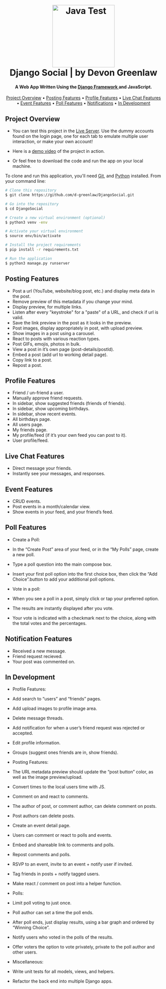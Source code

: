 <h1 align="center">
  <br>
  <img src="https://djangosocial-production.up.railway.app/static/images/logo.png" alt="Java Test" width="200">
  <br>
  Django Social | by Devon Greenlaw
  <br>
</h1>

<h4 align="center">A Web App Written Using the <a href="https://www.djangoproject.com/" target="_blank">Django Framework </a> and JavaScript.</h4>

<p align="center">
  <a href="#project-overview">Project Overview</a> •
  <a href="#posting-features">Posting Features</a> •
  <a href="#profile-features">Profile Features</a> •
  <a href="#live-chat-features">Live Chat Features</a> •
  <a href="#event-features">Event Features</a> •
  <a href="#poll-features">Poll Features</a> •
  <a href="#notification-features">Notifications</a> •
  <a href="#in-development">In Development</a>
</p>

## Project Overview

* You can test this project in the [Live Server](bit.ly/django-social-live). Use the dummy accounts found on the login page, one for each tab to emulate multiple user interaction, or make your own account!

* Here is a [demo video](bit.ly/django-social-demo-video) of the project in action.

* Or feel free to download the code and run the app on your local machine.

To clone and run this application, you'll need [Git](https://git-scm.com), and [Python](https://www.python.org/downloads/) installed. From your command line:

```bash
# Clone this repository
$ git clone https://github.com/d-greenlaw/DjangoSocial.git

# Go into the repository
$ cd DjangoSocial

# Create a new virtual environment (optional)
$ python3 venv -env

# Activate your virtual environment
$ source env/bin/activate

# Install the project requirements
$ pip install -r requirements.txt

# Run the application
$ python3 manage.py runserver
```

## Posting Features
* Post a url (YouTube, website/blog post, etc.) and display meta data in the post.
* Remove preview of this metadata if you change your mind.
* Display preview, for multiple links.
* Listen after every "keystroke" for a "paste" of a URL, and check if url is valid.
* Save the link preview in the post as it looks in the preview.
* Post images, display appropriately in post, with upload preview.
* Show images in a post using a carousel.
* React to posts with various reaction types.
* Post GIFs, emojis, photos in bulk.
* View a post in it’s own page (post-details/postId).
* Embed a post (add url to working detail page).
* Copy link to a post.
* Repost a post.

## Profile Features

* Friend / un-friend a user.
* Manually approve friend requests.
* In sidebar, show suggested friends (friends of friends).
* In sidebar, show upcoming birthdays.
* In sidebar, show recent events.
* All birthdays page.
* All users page.
* My friends page.
* My profile/feed (if it’s your own feed you can post to it).
* User profile/feed.

## Live Chat Features

* Direct message your friends.
* Instantly see your messages, and responses.

## Event Features

* CRUD events.
* Post events in a month/calendar view.
* Show events in your feed, and your friend’s feed.

## Poll Features

* Create a Poll:
* In the “Create Post” area of your feed, or in the “My Polls” page, create a new poll.
* Type a poll question into the main compose box.
* Insert your first poll option into the first choice box, then click the “Add Choice”.button to add your additional poll options. 

* Vote in a poll:
* When you see a poll in a post, simply click or tap your preferred option. 
* The results are instantly displayed after you vote. 
* Your vote is indicated with a checkmark next to the choice, along with the total votes and the percentages.

## Notification Features

* Received a new message.
* Friend request recieved.
* Your post was commented on.

## In Development

* Profile Features:
* Add search to “users” and “friends” pages.
* Add upload images to profile image area.
* Delete message threads.
* Add notification for when a user’s friend request was rejected or accepted.
* Edit profile information.
* Groups (suggest ones friends are in, show friends).

* Posting Features:
* The URL metadata preview should update the “post button” color, as well as the image preview/upload.
* Convert times to the local users time with JS.
* Comment on and react to comments.
* The author of post, or comment author, can delete comment on posts.
* Post authors can delete posts.
* Create an event detail page.
* Users can comment or react to polls and events.
* Embed and shareable link to comments and polls.
* Repost comments and polls.
* RSVP to an event, invite to an event + notify user if invited.
* Tag friends in posts + notify tagged users.
* Make react / comment on post into a helper function.

* Polls:
* Limit poll voting to just once.
* Poll author can set a time the poll ends.
* After poll ends, just display results, using a bar graph and ordered by “Winning Choice”.
* Notify users who voted in the polls of the results.
* Offer voters the option to vote privately, private to the poll author and other users.

* Miscellaneous:
* Write unit tests for all models, views, and helpers.
* Refactor the back end into multiple Django apps.
